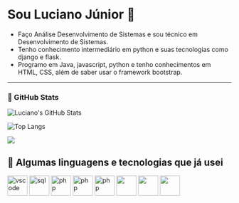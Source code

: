 # Sou Luciano Júnior 👋
- Faço Análise Desenvolvimento de Sistemas e sou técnico em Desenvolvimento de Sistemas.
- Tenho conhecimento intermediário em python e suas tecnologias como django e flask.
- Programo em Java, javascript, python e tenho conhecimentos em HTML, CSS, além de saber usar o framework bootstrap.



---
### 🚀 GitHub Stats

![Luciano's GitHub Stats](https://github-readme-stats.vercel.app/api?username=lucianomenezesjr&show_icons=true&theme=radical)

![Top Langs](https://github-readme-stats.vercel.app/api/top-langs/?username=lucianomenezesjr&layout=compact&theme=radical)

![](http://github-profile-summary-cards.vercel.app/api/cards/profile-details?username=lucianomenezesjr&theme=radical)


<h2> 🚀 Algumas linguagens e tecnologias que já usei</h2>
<p align="left">
<img src="https://cdn.jsdelivr.net/gh/devicons/devicon/icons/vscode/vscode-original.svg" alt="vscode" width="45" height="45"/>
<img src="https://cdn.jsdelivr.net/gh/devicons/devicon@latest/icons/azuresqldatabase/azuresqldatabase-original.svg" alt="sql" width="45" height="45"/>
<img src="https://cdn.jsdelivr.net/gh/devicons/devicon/icons/php/php-original.svg" alt="php" width="45" height="45"/>
<img src="https://cdn.jsdelivr.net/gh/devicons/devicon@latest/icons/bootstrap/bootstrap-original.svg" alt="php" width="45" height="45"/>
<img src="https://cdn.jsdelivr.net/gh/devicons/devicon@latest/icons/flask/flask-original.svg" alt="php" width="45" height="45"/>
<img src="https://cdn.jsdelivr.net/gh/devicons/devicon@latest/icons/git/git-original.svg" width="45" height="45"/>
<img src="https://cdn.jsdelivr.net/gh/devicons/devicon@latest/icons/java/java-original.svg" width="45" height="45" />
<img src="https://cdn.jsdelivr.net/gh/devicons/devicon@latest/icons/python/python-original.svg" width="45" height="45"/>


</p>








